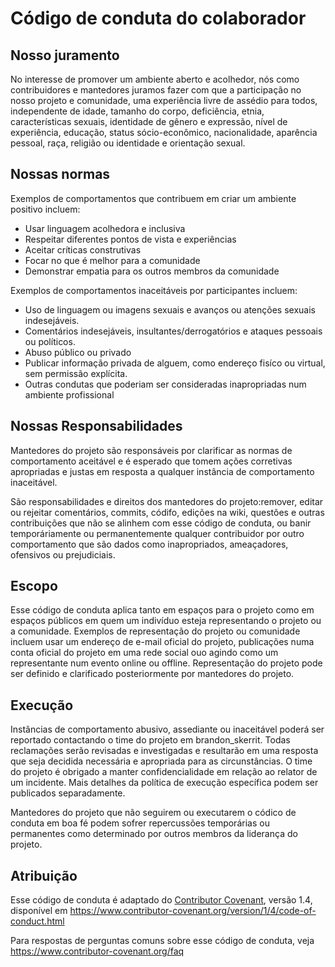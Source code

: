 # Código de conduta do colaborador

## Nosso juramento

No interesse de promover um ambiente aberto e acolhedor, nós como contribuidores e mantedores juramos fazer com que a participação no nosso projeto e comunidade, uma experiência livre de assédio para todos, independente de idade, tamanho do corpo, deficiência, etnia, características sexuais, identidade de gênero e expressão, nível de experiência, educação, status sócio-econômico, nacionalidade, aparência pessoal, raça, religião ou identidade e orientação sexual.

## Nossas normas

Exemplos de comportamentos que contribuem em criar um ambiente positivo incluem:

- Usar linguagem acolhedora e inclusiva
- Respeitar diferentes pontos de vista e experiências
- Aceitar críticas construtivas
- Focar no que é melhor para a comunidade
- Demonstrar empatia para os outros membros da comunidade

Exemplos de comportamentos inaceitáveis por participantes incluem:

- Uso de linguagem ou imagens sexuais e avanços ou atenções sexuais indesejáveis.
- Comentários indesejáveis, insultantes/derrogatórios e ataques pessoais ou políticos.
- Abuso público ou privado
- Publicar informação privada de alguem, como endereço fisíco ou virtual, sem permissão explícita.
- Outras condutas que poderiam ser consideradas inapropriadas num ambiente profissional

## Nossas Responsabilidades

Mantedores do projeto são responsáveis por clarificar as normas de comportamento aceitável e é esperado que tomem ações corretivas apropriadas e justas em resposta a qualquer instância de comportamento inaceitável.

São responsabilidades e direitos dos mantedores do projeto:remover, editar ou rejeitar comentários, commits, códifo, edições na wiki, questões e outras contribuições que não se alinhem com esse código de conduta, ou banir temporáriamente ou permanentemente qualquer contribuidor por outro comportamento que são dados como inapropriados, ameaçadores, ofensivos ou prejudiciais.

## Escopo

Esse código de conduta aplica tanto em espaços para o projeto como em espaços públicos em quem um indivíduo esteja representando o projeto ou a comunidade. Exemplos de representação do projeto ou comunidade incluem usar um endereço de e-mail oficial do projeto, publicações numa conta oficial do projeto em uma rede social ouo agindo como um representante num evento online ou offline. Representação do projeto pode ser definido e clarificado posteriormente por mantedores do projeto.

## Execução

Instâncias de comportamento abusivo, assediante ou inaceitável poderá ser reportado contactando o time do projeto em brandon_skerrit. Todas reclamações serão revisadas e investigadas e resultarão em uma resposta que seja decidida necessária e apropriada para as circunstâncias. O time do projeto é obrigado a manter confidencialidade em relação ao relator de um incidente. Mais detalhes da política de execução específica podem ser publicados separadamente.

Mantedores do projeto que não seguirem ou executarem o códico de conduta em boa fé podem sofrer repercussões temporárias ou permanentes como determinado por outros membros da liderança do projeto.

## Atribuição

Esse código de conduta é adaptado do [Contributor Covenant][homepage], versão 1.4,
disponível em <https://www.contributor-covenant.org/version/1/4/code-of-conduct.html>

[homepage]: https://www.contributor-covenant.org

Para respostas de perguntas comuns sobre esse código de conduta, veja
<https://www.contributor-covenant.org/faq>
